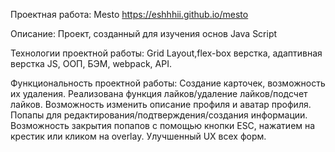 Проектная работа: Mesto  https://eshhhii.github.io/mesto

Описание:
Проект, созданный для изучения основ Java Script

Технологии проектной работы: Grid Layout,flex-box верстка, адаптивная верстка JS, ООП, БЭМ, webpack, API.

Функциональность проектной работы: Создание карточек, возможность их удаления. Реализована функция лайков/удаление лайков/подсчет лайков. Возможность изменить описание профиля и аватар профиля. Попапы для редактирования/подтверждения/создания информации. Возможность закрытия попапов с помощью кнопки ESC, нажатием на крестик или кликом на overlay. Улучшенный UX всех форм.
